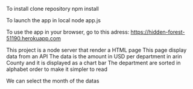 To install
    clone repository
    npm install

To launch the app in local
    node app.js

To use the app in your browser, go to this adress:
    https://hidden-forest-51190.herokuapp.com

This project is a node server that render a HTML page
This page display data from an API
The data is the amount in USD per department in arin County and it is displayed as a chart bar
The department are sorted in alphabet order to make it simpler to read


We can select the month of the datas
